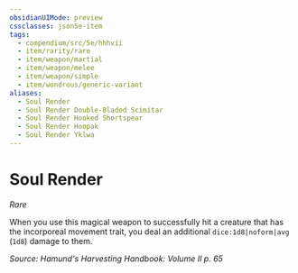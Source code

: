 ```yaml
---
obsidianUIMode: preview
cssclasses: json5e-item
tags:
  - compendium/src/5e/hhhvii
  - item/rarity/rare
  - item/weapon/martial
  - item/weapon/melee
  - item/weapon/simple
  - item/wondrous/generic-variant
aliases:
  - Soul Render
  - Soul Render Double-Bladed Scimitar
  - Soul Render Hooked Shortspear
  - Soul Render Hoopak
  - Soul Render Yklwa
---
```

# Soul Render
*Rare*  


When you use this magical weapon to successfully hit a creature that has the incorporeal movement trait, you deal an additional `dice:1d8|noform|avg` (`1d8`) damage to them.

*Source: Hamund's Harvesting Handbook: Volume II p. 65*
